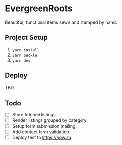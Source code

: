 # EvergreenRoots

Beautiful, functional items sewn and stamped by hand.

## Project Setup

1. `yarn install`
1. `yarn buckle`
1. `yarn dev`

## Deploy

TBD

## Todo

* [ ] Store fetched listings.
* [ ] Render listings grouped by category.
* [ ] Setup form submission mailing.
* [ ] Add contact form validation.
* [ ] Deploy test to https://now.sh.
